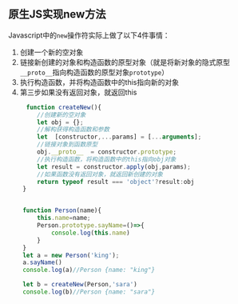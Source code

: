 ## 原生JS实现new方法
Javascript中的`new`操作符实际上做了以下4件事情：
1. 创建一个新的空对象
2. 链接新创建的对象和构造函数的原型对象（就是将新对象的隐式原型`__proto__`指向构造函数的原型对象`prototype`）
3. 执行构造函数，并将构造函数中的this指向新的对象
4. 第三步如果没有返回对象，就返回this
````javascript
     function createNew(){
        //创建新的空对象
        let obj = {};
        //解构获得构造函数和参数
        let  [constructor,...params] = [...arguments];
        //链接对象到函数原型
        obj.__proto__  = constructor.prototype;
        //执行构造函数，将构造函数中的this指向obj对象
        let result = constructor.apply(obj,params);
        //如果函数没有返回对象，就返回新创建的对象
        return typeof result === 'object'?result:obj        
    }


    function Person(name){
        this.name=name;
        Person.prototype.sayName=()=>{
            console.log(this.name)
        }
    }
    let a = new Person('king');
    a.sayName()
    console.log(a)//Person {name: "king"}

    let b = createNew(Person,'sara')
    console.log(b)//Person {name: "sara"}
````
